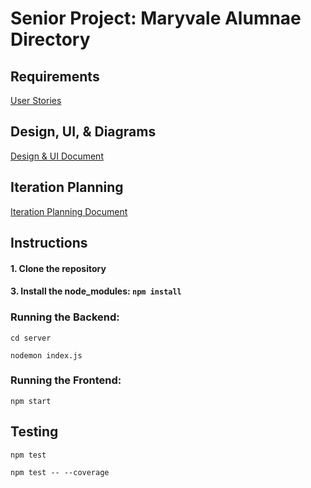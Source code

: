 # Senior Project: Maryvale Alumnae Directory

## Requirements

[User Stories](https://docs.google.com/spreadsheets/d/1_QwudAAi9BX-j_2ZAZfFq_GFp-EMWKnDFQONNTnFGdA/edit?pli=1#gid=0)

## Design, UI, & Diagrams

[Design & UI Document](https://docs.google.com/document/d/19MpDN3UBIId3D9wzarX__Kv4iVGk-vGcsBLnDXXEFdk/edit?usp=sharing)

## Iteration Planning
[Iteration Planning Document](https://docs.google.com/document/d/1WdYIVGUy4vkNrcb3N5dJ6M4iC1BRC8n5g3eWo-nUDsg/edit)

## Instructions 

#### 1. Clone the repository
#### 3. Install the node_modules: `npm install`


### Running the Backend: 
`cd server`

`nodemon index.js`

### Running the Frontend:
`npm start`


## Testing 
`npm test`

`npm test -- --coverage`
